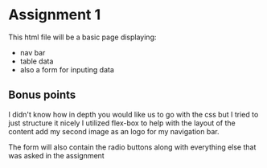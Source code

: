 # Assignment 1

This html file will be a basic page displaying:
  -  nav bar
  -  table data
  -  also a form for inputing data

## Bonus points

I didn't know how in depth you would like us to go with the css but I tried to just structure it nicely
I utilized flex-box to help with the layout of the content add my second image as an logo for my navigation bar.

The form will also contain the radio buttons along with everything else that was asked in the assignment
